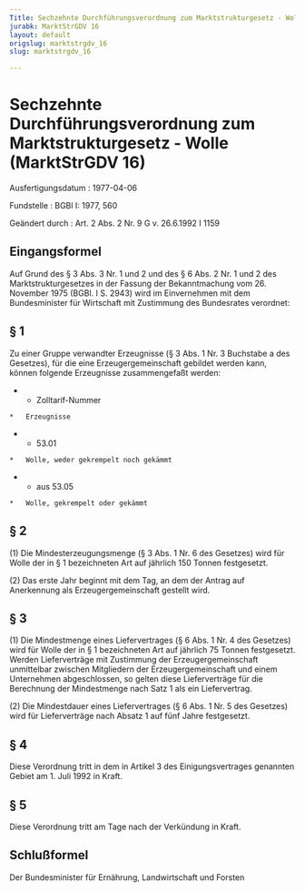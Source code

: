 ```yaml
---
Title: Sechzehnte Durchführungsverordnung zum Marktstrukturgesetz - Wolle
jurabk: MarktStrGDV 16
layout: default
origslug: marktstrgdv_16
slug: marktstrgdv_16

---
```


# Sechzehnte Durchführungsverordnung zum Marktstrukturgesetz - Wolle (MarktStrGDV 16)

Ausfertigungsdatum
:   1977-04-06

Fundstelle
:   BGBl I: 1977, 560

Geändert durch
:   Art. 2 Abs. 2 Nr. 9 G v. 26.6.1992 I 1159

## Eingangsformel

Auf Grund des § 3 Abs. 3 Nr. 1 und 2 und des § 6 Abs. 2 Nr. 1 und 2
des Marktstrukturgesetzes in der Fassung der Bekanntmachung vom 26.
November 1975 (BGBl. I S. 2943) wird im Einvernehmen mit dem
Bundesminister für Wirtschaft mit Zustimmung des Bundesrates
verordnet:

## § 1

Zu einer Gruppe verwandter Erzeugnisse (§ 3 Abs. 1 Nr. 3 Buchstabe a
des Gesetzes), für die eine Erzeugergemeinschaft gebildet werden kann,
können folgende Erzeugnisse zusammengefaßt werden:

*    *   Zolltarif-Nummer

    *   Erzeugnisse


*    *   53.01

    *   Wolle, weder gekrempelt noch gekämmt


*    *   aus 53.05

    *   Wolle, gekrempelt oder gekämmt

## § 2

(1) Die Mindesterzeugungsmenge (§ 3 Abs. 1 Nr. 6 des Gesetzes) wird
für Wolle der in § 1 bezeichneten Art auf jährlich 150 Tonnen
festgesetzt.

(2) Das erste Jahr beginnt mit dem Tag, an dem der Antrag auf
Anerkennung als Erzeugergemeinschaft gestellt wird.

## § 3

(1) Die Mindestmenge eines Liefervertrages (§ 6 Abs. 1 Nr. 4 des
Gesetzes) wird für Wolle der in § 1 bezeichneten Art auf jährlich 75
Tonnen festgesetzt. Werden Lieferverträge mit Zustimmung der
Erzeugergemeinschaft unmittelbar zwischen Mitgliedern der
Erzeugergemeinschaft und einem Unternehmen abgeschlossen, so gelten
diese Lieferverträge für die Berechnung der Mindestmenge nach Satz 1
als ein Liefervertrag.

(2) Die Mindestdauer eines Liefervertrages (§ 6 Abs. 1 Nr. 5 des
Gesetzes) wird für Lieferverträge nach Absatz 1 auf fünf Jahre
festgesetzt.

## § 4

Diese Verordnung tritt in dem in Artikel 3 des Einigungsvertrages
genannten Gebiet am 1. Juli 1992 in Kraft.

## § 5

Diese Verordnung tritt am Tage nach der Verkündung in Kraft.

## Schlußformel

Der Bundesminister für Ernährung, Landwirtschaft und Forsten

